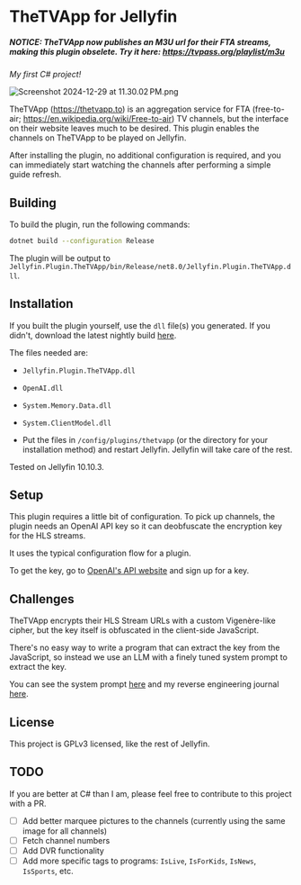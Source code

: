 # TheTVApp for Jellyfin

##### NOTICE: TheTVApp now publishes an M3U url for their FTA streams, making this plugin obselete. Try it here: https://tvpass.org/playlist/m3u

_My first C# project!_

![Screenshot 2024-12-29 at 11.30.02 PM.png](screenshots/Screenshot%202024-12-29%20at%2011.30.02%E2%80%AFPM.png)

TheTVApp (https://thetvapp.to) is an aggregation service for FTA (free-to-air; https://en.wikipedia.org/wiki/Free-to-air) TV channels, but the interface on their website leaves much to be desired. This plugin enables the channels on TheTVApp to be played on Jellyfin.

After installing the plugin, no additional configuration is required, and you can immediately start watching the channels after performing a simple guide refresh.

## Building

To build the plugin, run the following commands:

```bash
dotnet build --configuration Release
```

The plugin will be output to `Jellyfin.Plugin.TheTVApp/bin/Release/net8.0/Jellyfin.Plugin.TheTVApp.dll`.

## Installation

If you built the plugin yourself, use the `dll` file(s) you generated. If you didn't, download the latest nightly build [here](https://nightly.link/regulad/jellyfin-plugin-thetvapp/workflows/build.yaml/master/build-artifact.zip).

The files needed are:

- `Jellyfin.Plugin.TheTVApp.dll`
- `OpenAI.dll`
- `System.Memory.Data.dll`
- `System.ClientModel.dll`

- Put the files in `/config/plugins/thetvapp` (or the directory for your installation method) and restart Jellyfin. Jellyfin will take care of the rest.

Tested on Jellyfin 10.10.3.

## Setup

This plugin requires a little bit of configuration. To pick up channels, the plugin needs an OpenAI API key so it can deobfuscate the encryption key for the HLS streams.

It uses the typical configuration flow for a plugin.

To get the key, go to [OpenAI's API website](https://platform.openai.com/docs/overview) and sign up for a key.

## Challenges

TheTVApp encrypts their HLS Stream URLs with a custom Vigenère-like cipher, but the key itself is obfuscated in the client-side JavaScript.

There's no easy way to write a program that can extract the key from the JavaScript, so instead we use an LLM with a finely tuned system prompt to extract the key.

You can see the system prompt [here](llm/prompt.md) and my reverse engineering journal [here](re/README.md).

## License

This project is GPLv3 licensed, like the rest of Jellyfin.

## TODO

If you are better at C# than I am, please feel free to contribute to this project with a PR.

- [ ] Add better marquee pictures to the channels (currently using the same image for all channels)
- [ ] Fetch channel numbers
- [ ] Add DVR functionality
- [ ] Add more specific tags to programs: `IsLive`, `IsForKids`, `IsNews`, `IsSports`, etc.
